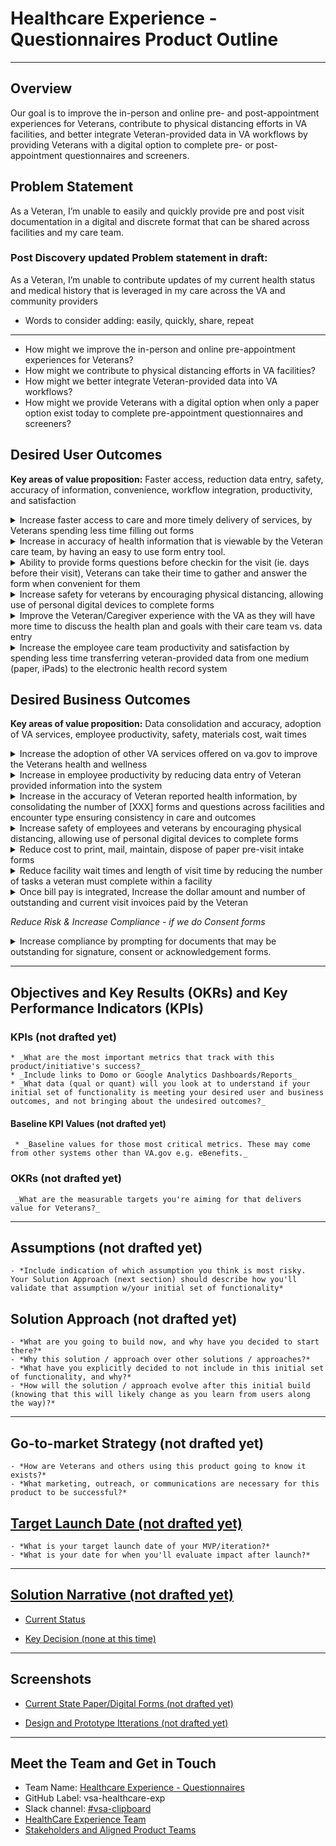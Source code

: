 # Healthcare Experience - Questionnaires Product Outline 
---

## Overview
Our goal is to improve the in-person and online pre- and post-appointment experiences for Veterans, contribute to physical distancing efforts in VA facilities, and better integrate Veteran-provided data in VA workflows by providing Veterans with a digital option to complete pre- or post-appointment questionnaires and screeners.

## Problem Statement
As a Veteran, I’m unable to easily and quickly provide pre and post visit documentation in a digital and discrete format that can be shared across facilities and my care team.

### Post Discovery updated Problem statement in draft:
As a Veteran, I’m unable to contribute updates of my current health status and medical history that is leveraged in my care across the VA and community providers
- Words to consider adding: easily, quickly, share, repeat

---
- How might we improve the in-person and online pre-appointment experiences for Veterans?
- How might we contribute to physical distancing efforts in VA facilities?
- How might we better integrate Veteran-provided data into VA workflows?
- How might we provide Veterans with a digital option when only a paper option exist today to complete pre-appointment questionnaires and screeners?
 
## Desired User Outcomes 

**Key areas of value proposition:** Faster access, reduction data entry, safety, accuracy of information, convenience, workflow integration, productivity, and satisfaction 

<details> <summary>Increase faster access to care and more timely delivery of services, by Veterans spending less time filling out forms</summary> 

- Veterans forms can be pre-populated with known profile and health history sections, leaving only updates and current visit symptoms/screener to be completed by the veteran.

</details>

<details> <summary>Increase in accuracy of health information that is viewable by the Veteran care team, by having an easy to use form entry tool. </summary> 

- Reduce data entry duplication and user errors by populating the forms with the Veterans past medical history. 
- Reduce data entry by providing the Veteran ability to review and update changes in their health history to be integrated into the care team system.
    - Veterans may not understand that all their paper documentation is not transcribed into their chart and reviewed by their care team at subsequent visits.
    - Veterans may have assumptions about how their data is used and shared that may differ from reality as they use multiple VA and community care centers. (i.e. what happens to their data when they submit the clipboard, vs, what they WANT to happen to their data)

</details>


<details> <summary>Ability to provide forms questions before checkin for the visit (ie. days before their visit), Veterans can take their time to gather and answer the form when convenient for them</summary> 

- Veterans may not know how long it will take them before a visit to fill out the forms and not arrive in enough time
- Once scheduling is integrated, the Veteran will be prompted for the forms that apply to their selected appointment within the same workflow
</details>


<details> <summary>Increase safety for veterans by encouraging physical distancing, allowing use of personal digital devices to complete forms</summary> 
 
- Veterans may have concerns about using the waiting room, pen, paper, clipboard that may have not been cleaned before their use

</details>

<details> <summary>Improve the Veteran/Caregiver experience with the VA as they will have more time to discuss the health plan and goals with their care team vs. data entry</summary> 

- reduce the feeling of the impersonal clipboards, ipads, and clunky kiosks  by providing the veterans the option of using their personal device of choice on their own time
- increase the number of forms completed before a visit  by providing an unauthenticated experience (Eliminate usernames and passwords)
    - [insert specific research study] shows that consumers who are not required to login are XX more likely to complete a transaction with a business/healthcare facility.
- Improve the Caregivers experience of providing access to and pre-populating past medical history about their Veteran they might not remember or be aware of.


</details>

<details> <summary>Increase the employee care team productivity and satisfaction by spending less time transferring veteran-provided data from one medium (paper, iPads) to the electronic health record system</summary> 

- _fill in description here_

</details>


## Desired Business Outcomes

**Key areas of value proposition:** Data consolidation and accuracy, adoption of VA services, employee productivity, safety, materials cost, wait times

       
<details> <summary>Increase the adoption of other VA services offered on va.gov to improve the Veterans health and wellness</summary> 

- Once the Veteran has completed a digital intake form the workflow can auto direct them to other areas on the portal or va.gov site they might not know is available. ie education/health records/events.
- Increase the Patient Experience "satisfaction ratings" with Veteran facing solutions.

</details>

<details> <summary>Increase in employee productivity by reducing data entry of Veteran provided information into the system</summary>
 
- Save employee resourcing costs as they will be able to see more patients or complete other activities related to the patient care.
	- Increasing the patient and care team experience 
- Decrease the time it takes during a visit as care team employees will not have to ask and document the same questions the Veteran just filled out on the form
	- Increasing the time they can focus on the Veterans plan of care
- Reduce time spent by the reception employees gathering and ensuring all fields are fill out by Veteran.
	- The reception employees can rely on the software to prompt correct forms and ensure all required fields are populated.
	- Increasing the Veterans time spent with their care team.
	
</details>
    
<details> <summary>Increase in the accuracy of Veteran reported health information, by consolidating the number of [XXX] forms and questions across facilities and encounter type ensuring consistency in care and outcomes</summary>

- Reduction in the many types of forms in different formats/delivery methods that Veterans are asked to complete. 
- Veterans will consistently be asked the same question in a discrete way across VA facilities so the information can be shared across encounters/visits and used in analytics/intelligence engines.

</details>


<details> <summary>Increase safety of employees and veterans by encouraging physical distancing, allowing use of personal digital devices to complete forms</summary>
 
- Reduce the safety risk of transmitting infectious diseases from pen and paper to patients and employees.
    - Veterans will not have to touch any facility devices or clipboards that are shared by other patients and employees. 
    - Reduce expenses (employee time and materials) as the need to disinfect after each use will be eliminated. 
- Reduce the safety risk of transmitting infections diseases from the veteran entering the facility too early and sitting in the waiting room.
    - Veterans will not be in close proximity to other patients and employees waiting for their appt. and can comfortably wait in their car to be notified to enter at the appropriate time.

</details>

 
<details> <summary>Reduce cost to print, mail, maintain, dispose of paper pre-visit intake forms</summary>

 - The paper pre-visit intake forms will no longer be sent out via mail and reduced printed forms in the facility.
	 - A large amount of mailed forms are never filled out ahead of a visit.
- Reduce the storage and disposal and or maintenance of scanned in pdf forms into the system. 

</details>


<details> <summary>Reduce facility wait times and length of visit time by reducing the number of tasks a veteran must complete within a facility</summary>

- Decrease the length of time for a visit by avoiding handwriting and integrating Veteran health information discretely into the EHR
- Veterans may struggle to write legibly on paper forms can be hard to read for the employee clinical team requiring them to confirm and ask the same questions so they can document into the system.
- Implementing the use of digital check in, will save time by providing accurate ready to be seen indicators to the the care team
	- The employee care team can avoid waiting on Veterans that haven't finished their intake forms and check-in ahead of the appointment time. (need acceptable window from facility to allow "virtual" checkin)

</details>


<details> <summary>Once bill pay is integrated, Increase the dollar amount and number of outstanding and current visit invoices paid by the Veteran</summary>

- Ability to collect more payments, as the prompts for copay and/or past due balance can be integrated into the same intake forms entry Veterans are already answering.

</details>


_Reduce Risk & Increase Compliance - if we do Consent forms_
<details> <summary>Increase compliance by prompting for documents that may be outstanding for signature, consent or acknowledgement forms.</summary>
	- Administrative employees might not always know or miss which forms need to be updated by the veteran before the visit.

</details>

---
## Objectives and Key Results (OKRs) and Key Performance Indicators (KPIs)

### KPIs (not drafted yet)
	* _What are the most important metrics that track with this product/initiative's success?_
	* _Include links to Domo or Google Analytics Dashboards/Reports_
	* _What data (qual or quant) will you look at to understand if your initial set of functionality is meeting your desired user and business outcomes, and not bringing about the undesired outcomes?_

#### Baseline KPI Values (not drafted yet)
	 * _Baseline values for those most critical metrics. These may come from other systems other than VA.gov e.g. eBenefits._

### OKRs (not drafted yet)
	 _What are the measurable targets you're aiming for that delivers value for Veterans?_

---

## Assumptions (not drafted yet)
	- *Include indication of which assumption you think is most risky. Your Solution Approach (next section) should describe how you'll validate that assumption w/your initial set of functionality*

## Solution Approach (not drafted yet)

	- *What are you going to build now, and why have you decided to start there?*
	- *Why this solution / approach over other solutions / approaches?*
	- *What have you explicitly decided to not include in this initial set of functionality, and why?*
	- *How will the solution / approach evolve after this initial build (knowing that this will likely change as you learn from users along the way)?*

--- 

## Go-to-market Strategy (not drafted yet)
	- *How are Veterans and others using this product going to know it exists?*
	- *What marketing, outreach, or communications are necessary for this product to be successful?*

## [Target Launch Date (not drafted yet)](https://github.com/department-of-veterans-affairs/va.gov-team/tree/master/products/health-care/questionnaire/release-plan/README.md)
	- *What is your target launch date of your MVP/iteration?*
	- *What is your date for when you'll evaluate impact after launch?*

---

## [Solution Narrative (not drafted yet)](https://github.com/department-of-veterans-affairs/va.gov-team/blob/master/products/health-care/questionnaire/product/solution-narrative.md)

- [Current Status](https://github.com/department-of-veterans-affairs/va.gov-team/blob/master/products/health-care/questionnaire/release-plan/status-and-decisions.md)

- [Key Decision (none at this time)](https://github.com/department-of-veterans-affairs/va.gov-team/blob/master/products/health-care/questionnaire/product/key-decisons.md)

---
   
## Screenshots

- [Current State Paper/Digital Forms (not drafted yet)](https://github.com/department-of-veterans-affairs/va.gov-team/tree/master/products/health-care/questionnaire/discovery/current-state-workflows/before-screenshots.md)

- [Design and Prototype Itterations (not drafted yet)](https://github.com/department-of-veterans-affairs/va.gov-team/tree/master/products/health-care/questionnaire/design/README.md)

---


## Meet the Team and Get in Touch 
    
- Team Name: [Healthcare Experience - Questionnaires](https://github.com/department-of-veterans-affairs/va.gov-team/blob/master/teams/health-products/healthcare-experience/team-charter.md)
- GitHub Label: vsa-healthcare-exp
- Slack channel: [#vsa-clipboard](https://dsva.slack.com/archives/C0136TS768M)
- [HealthCare Experience Team](https://github.com/department-of-veterans-affairs/va.gov-team/blob/master/teams/health-products/healthcare-experience/team-charter.md#who-we-are)
- [Stakeholders and Aligned Product Teams](https://github.com/department-of-veterans-affairs/va.gov-team/blob/master/products/health-care/questionnaire/discovery/stakeholder-interviews/README.MD)



	
	

	


